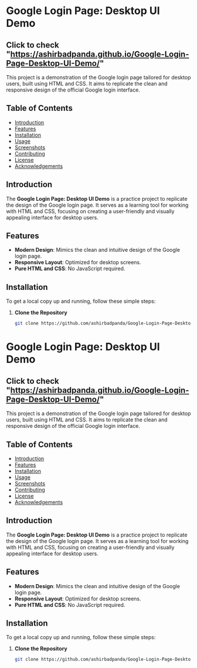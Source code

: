 # Google Login Page: Desktop UI Demo

## Click to check "https://ashirbadpanda.github.io/Google-Login-Page-Desktop-UI-Demo/"

This project is a demonstration of the Google login page tailored for desktop users, built using HTML and CSS. It aims to replicate the clean and responsive design of the official Google login interface.

## Table of Contents

- [Introduction](#introduction)
- [Features](#features)
- [Installation](#installation)
- [Usage](#usage)
- [Screenshots](#screenshots)
- [Contributing](#contributing)
- [License](#license)
- [Acknowledgements](#acknowledgements)

## Introduction

The **Google Login Page: Desktop UI Demo** is a practice project to replicate the design of the Google login page. It serves as a learning tool for working with HTML and CSS, focusing on creating a user-friendly and visually appealing interface for desktop users.

## Features

- **Modern Design**: Mimics the clean and intuitive design of the Google login page.
- **Responsive Layout**: Optimized for desktop screens.
- **Pure HTML and CSS**: No JavaScript required.

## Installation

To get a local copy up and running, follow these simple steps:

1. **Clone the Repository**
   ```bash
   git clone https://github.com/ashirbadpanda/Google-Login-Page-Desktop-UI-Demo.git
# Google Login Page: Desktop UI Demo

## Click to check "https://ashirbadpanda.github.io/Google-Login-Page-Desktop-UI-Demo/"

This project is a demonstration of the Google login page tailored for desktop users, built using HTML and CSS. It aims to replicate the clean and responsive design of the official Google login interface.

## Table of Contents

- [Introduction](#introduction)
- [Features](#features)
- [Installation](#installation)
- [Usage](#usage)
- [Screenshots](#screenshots)
- [Contributing](#contributing)
- [License](#license)
- [Acknowledgements](#acknowledgements)

## Introduction

The **Google Login Page: Desktop UI Demo** is a practice project to replicate the design of the Google login page. It serves as a learning tool for working with HTML and CSS, focusing on creating a user-friendly and visually appealing interface for desktop users.

## Features

- **Modern Design**: Mimics the clean and intuitive design of the Google login page.
- **Responsive Layout**: Optimized for desktop screens.
- **Pure HTML and CSS**: No JavaScript required.

## Installation

To get a local copy up and running, follow these simple steps:

1. **Clone the Repository**
   ```bash
   git clone https://github.com/ashirbadpanda/Google-Login-Page-Desktop-UI-Demo.git
